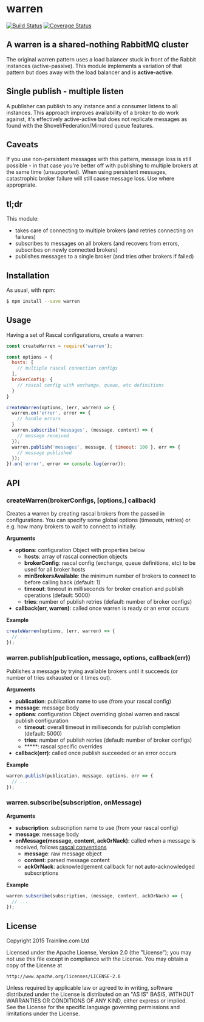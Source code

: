 # warren

[![Build Status](https://travis-ci.org/trainline/RabbitMQ-Warren-Node.svg?branch=master)](https://travis-ci.org/trainline/RabbitMQ-Warren-Node)
[![Coverage Status](https://coveralls.io/repos/trainline/RabbitMQ-Warren-Node/badge.svg?branch=master&service=github)](https://coveralls.io/github/trainline/RabbitMQ-Warren-Node?branch=master)

## A warren is a shared-nothing RabbitMQ cluster

The original warren pattern uses a load balancer stuck in front of the Rabbit instances (active-passive). This module implements a variation of that pattern but does away with the load balancer and is **active-active**.

## Single publish - multiple listen

A publisher can publish to any instance and a consumer listens to all instances. This approach improves availability of a broker to do work against, it's effectively active-active but does not replicate messages as found with the Shovel/Federation/Mirrored queue features.

## Caveats

If you use non-persistent messages with this pattern, message loss is still possible - in that case you're better off with publishing to multiple brokers at the same time (unsupported).  When using persistent messages, catastrophic broker failure will still cause message loss. Use where appropriate.


## tl;dr

This module:
  * takes care of connecting to multiple brokers (and retries connecting on failures)
  * subscribes to messages on all brokers (and recovers from errors, subscribes on newly connected brokers)
  * publishes messages to a single broker (and tries other brokers if failed)

## Installation

As usual, with npm:

```bash
$ npm install --save warren
```

## Usage

Having a set of Rascal configurations, create a warren:

```js
const createWarren = require('warren');

const options = {
  hosts: [
    // multiple rascal connection configs
  ],
  brokerConfig: {
    // rascal config with exchange, queue, etc definitions
  }
}

createWarren(options, (err, warren) => {
  warren.on('error', error => {
    // handle errors
  }
  warren.subscribe('messages', (message, content) => {
    // message received
  });
  warren.publish('messages', message, { timeout: 100 }, err => {
    // message published
  });
}).on('error', error => console.log(error));
```


## API

### createWarren(brokerConfigs, [options,] callback)

Creates a warren by creating rascal brokers from the passed in configurations. You can specify some global options (timeouts, retries) or e.g. how many brokers to wait to connect to initially.

**Arguments**
* **options**: configuration Object with properties below
    * **hosts**: array of rascal connection objects
    * **brokerConfig**: rascal config (exchange, queue definitions, etc) to be used for all broker hosts
    * **minBrokersAvailable**: the minimum number of brokers to connect to before calling back (default: 1)
    * **timeout**: timeout in milliseconds for broker creation and publish operations (default: 5000)
    * **tries**: number of publish retries (default: number of broker configs)  
* **callback(err, warren)**: called once warren is ready or an error occurs

**Example**

```js
createWarren(options, (err, warren) => {
  // ...
});
```

### warren.publish(publication, message, options, callback(err))

Publishes a message by trying available brokers until it succeeds (or number of tries exhausted or it times out).

**Arguments**

* **publication**: publication name to use (from your rascal config)
* **message**: message body
* **options**: configuration Object overriding global warren and rascal publish configuration
    * **timeout**: overall timeout in milliseconds for publish completion (default: 5000)
    * **tries**: number of publish retries (default: number of broker configs)
    * *****: rascal specific overrides
* **callback(err)**: called once publish succeeded or an error occurs

**Example**

```js
warren.publish(publication, message, options, err => {
  // ...
});
```

### warren.subscribe(subscription, onMessage)

**Arguments**

* **subscription**: subscription name to use (from your rascal config)
* **message**: message body
* **onMessage(message, content, ackOrNack)**: called when a message is received, follows [rascal conventions](https://github.com/guidesmiths/rascal#subscriptions)
    * **message**: raw message object
    * **content**: parsed message content
    * **ackOrNack**: acknowledgement callback for not auto-acknowledged subscriptions

**Example**

```js
warren.subscribe(subscription, (message, content, ackOrNack) => {
  // ...
});
```

## License

Copyright 2015 Trainline.com Ltd

Licensed under the Apache License, Version 2.0 (the "License");
you may not use this file except in compliance with the License.
You may obtain a copy of the License at

    http://www.apache.org/licenses/LICENSE-2.0

Unless required by applicable law or agreed to in writing, software
distributed under the License is distributed on an "AS IS" BASIS,
WITHOUT WARRANTIES OR CONDITIONS OF ANY KIND, either express or implied.
See the License for the specific language governing permissions and
limitations under the License.
